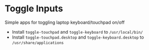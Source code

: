 # Toggle Inputs #

Simple apps for toggling laptop keyboard/touchpad on/off

- Install `toggle-touchpad` and `toggle-keyboard` to `/usr/local/bin/`
- Install `toggle-touchpad.desktop` and `toggle-keyboard.desktop` to `/usr/share/applications`
